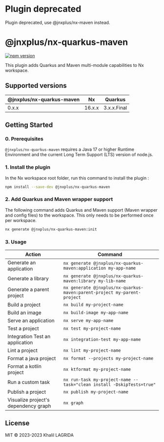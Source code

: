 # Plugin deprecated

Plugin deprecated, use @jnxplus/nx-maven instead.

# @jnxplus/nx-quarkus-maven

[![npm version](https://badge.fury.io/js/@jnxplus%2Fnx-quarkus-maven.svg)](https://badge.fury.io/js/@jnxplus%2Fnx-quarkus-maven)

This plugin adds Quarkus and Maven multi-module capabilities to Nx workspace.

## Supported versions

| @jnxplus/nx-quarkus-maven | Nx     | Quarkus     |
| ------------------------- | ------ | ----------- |
| 0.x.x                     | 16.x.x | 3.x.x.Final |

## Getting Started

### 0. Prerequisites

`@jnxplus/nx-quarkus-maven` requires a Java 17 or higher Runtime Environment and the current Long Term Support (LTS) version of node.js.

### 1. Install the plugin

In the Nx workspace root folder, run this command to install the plugin :

```bash
npm install --save-dev @jnxplus/nx-quarkus-maven
```

### 2. Add Quarkus and Maven wrapper support

The following command adds Quarkus and Maven support (Maven wrapper and config files) to the workspace. This only needs to be performed once per workspace.

```bash
nx generate @jnxplus/nx-quarkus-maven:init
```

### 3. Usage

| Action                               | Command                                                                  |
| ------------------------------------ | ------------------------------------------------------------------------ |
| Generate an application              | `nx generate @jnxplus/nx-quarkus-maven:application my-app-name`          |
| Generate a library                   | `nx generate @jnxplus/nx-quarkus-maven:library my-lib-name`              |
| Generate a parent project            | `nx generate @jnxplus/nx-quarkus-maven:parent-project my-parent-project` |
| Build a project                      | `nx build my-project-name`                                               |
| Build an image                       | `nx build-image my-app-name`                                             |
| Serve an application                 | `nx serve my-app-name`                                                   |
| Test a project                       | `nx test my-project-name`                                                |
| Integration Test an application      | `nx integration-test my-app-name`                                        |
| Lint a project                       | `nx lint my-project-name`                                                |
| Format a java project                | `nx format --projects my-project-name`                                   |
| Format a kotlin project              | `nx ktformat my-project-name`                                            |
| Run a custom task                    | `nx run-task my-project-name --task="clean install -DskipTests=true"`    |
| Publish a project                    | `nx publish my-project-name`                                             |
| Visualize project's dependency graph | `nx graph`                                                               |

## License

MIT © 2023-2023 Khalil LAGRIDA
